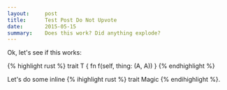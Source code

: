 ```yaml
---
layout:     post
title:      Test Post Do Not Upvote
date:       2015-05-15
summary:    Does this work? Did anything explode?
---
```


Ok, let's see if this works:

{% highlight rust %}
trait T {
    fn f<A>(self, thing: (A, A))
}
{% endhighlight %}

Let's do some inline {% ihighlight rust %} trait Magic {% endihighlight %}.
